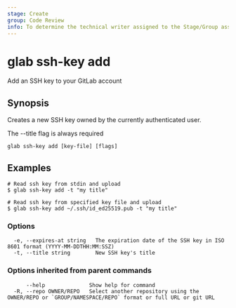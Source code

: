 ```yaml
---
stage: Create
group: Code Review
info: To determine the technical writer assigned to the Stage/Group associated with this page, see https://about.gitlab.com/handbook/product/ux/technical-writing/#assignments
---
```


<!--
This documentation is auto generated by a script.
Please do not edit this file directly, check cmd/gen-docs/docs.go.
-->

# glab ssh-key add

Add an SSH key to your GitLab account

## Synopsis

Creates a new SSH key owned by the currently authenticated user.

The --title flag is always required


```plaintext
glab ssh-key add [key-file] [flags]
```

## Examples

```plaintext
# Read ssh key from stdin and upload
$ glab ssh-key add -t "my title"

# Read ssh key from specified key file and upload
$ glab ssh-key add ~/.ssh/id_ed25519.pub -t "my title"

```

### Options

```plaintext
  -e, --expires-at string   The expiration date of the SSH key in ISO 8601 format (YYYY-MM-DDTHH:MM:SSZ)
  -t, --title string        New SSH key's title
```

### Options inherited from parent commands

```plaintext
      --help              Show help for command
  -R, --repo OWNER/REPO   Select another repository using the OWNER/REPO or `GROUP/NAMESPACE/REPO` format or full URL or git URL
```

